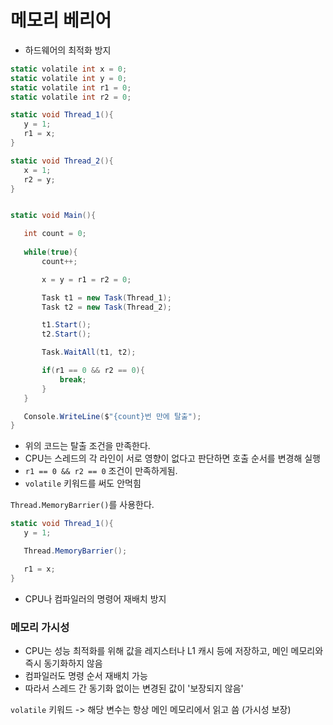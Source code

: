 # 메모리 베리어

- 하드웨어의 최적화 방지
 
 ```csharp
 static volatile int x = 0;
 static volatile int y = 0;
 static volatile int r1 = 0;
 static volatile int r2 = 0;
 
static void Thread_1(){
    y = 1;
    r1 = x;
}

static void Thread_2(){
    x = 1;
    r2 = y;
}


static void Main(){

    int count = 0;
    
    while(true){
        count++;

        x = y = r1 = r2 = 0;

        Task t1 = new Task(Thread_1);
        Task t2 = new Task(Thread_2);

        t1.Start();
        t2.Start();

        Task.WaitAll(t1, t2);

        if(r1 == 0 && r2 == 0){
            break;
        }
    }

    Console.WriteLine($"{count}번 만에 탈출");
}
 ```
 - 위의 코드는 탈출 조건을 만족한다.
 - CPU는 스레드의 각 라인이 서로 영향이 없다고 판단하면 호출 순서를 변경해 실행
 - `r1 == 0 && r2 == 0` 조건이 만족하게됨.
 - `volatile` 키워드를 써도 안먹힘

 `Thread.MemoryBarrier()`를 사용한다.

 ```csharp
static void Thread_1(){
    y = 1;

    Thread.MemoryBarrier();

    r1 = x;
}
 ```

 - CPU나 컴파일러의 명령어 재배치 방지


 ### 메모리 가시성

- CPU는 성능 최적화를 위해 값을 레지스터나 L1 캐시 등에 저장하고, 메인 메모리와 즉시 동기화하지 않음
- 컴파일러도 명령 순서 재배치 가능
- 따라서 스레드 간 동기화 없이는 변경된 값이 '보장되지 않음'

`volatile` 키워드 -> 해당 변수는 항상 메인 메모리에서 읽고 씀 (가시성 보장)